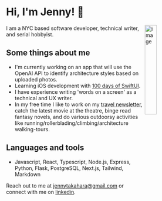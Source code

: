 # Hi, I'm Jenny! 👋

<img align="right" src="https://media.giphy.com/media/lzz3B3xLZluuY/giphy-downsized-large.gif" alt="image" width="25%" height="auto">

I am a NYC based software developer, technical writer, and serial hobbyist.

## Some things about me

- I'm currently working on an app that will use the OpenAI API to identify architecture styles based on uploaded photos.
- Learning iOS development with [100 days of SwiftUI](https://www.hackingwithswift.com/100/swiftui).
- I have experience writing 'words on a screen' as a technical and UX writer.
- In my free time I like to work on my [travel newsletter](https://awellplacedlog.substack.com/), catch the latest movie at the theatre, binge read fantasy novels, and do various outdoorsy activities like running/rollerblading/climbing/architecture walking-tours.

## Languages and tools

- Javascript, React, Typescript, Node.js, Express, Python, Flask, PostgreSQL, Next.js, Tailwind, Markdown

Reach out to me at jennytakahara@gmail.com or connect with me on [linkedin](https://www.linkedin.com/in/ehime-takahara/).
